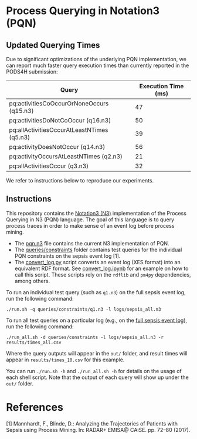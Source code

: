 # Process Querying in Notation3 (PQN)

## Updated Querying Times

Due to significant optimizations of the underlying PQN implementation, we can report much faster query execution times than currently reported in the PODS4H submission:

| Query                                       | Execution Time (ms) | 
|---------------------------------------------|---------------------|
| pq:activitiesCoOccurOrNoneOccurs (q15.n3)   | 47                  |
| pq:activitiesDoNotCoOccur (q16.n3)          | 50                  |
| pq:allActivitiesOccurAtLeastNTimes (q5.n3)  | 39                  |
| pq:activityDoesNotOccur (q14.n3)            | 56                  |
| pq:activityOccursAtLeastNTimes (q2.n3)      | 21                  |
| pq:allActivitiesOccur (q3.n3)               | 32                  |

We refer to instructions below to reproduce our experiments.

## Instructions

This repository contains the [Notation3 (N3)](http://notation3.org) implementation of the Process Querying in N3 (PQN) language.
The goal of this language is to query process traces in order to make sense of an event log before process mining.

- The [pqn.n3](pqn.n3) file contains the current N3 implementation of PQN.
- The [queries/constraints](queries/constraints) folder contains test queries for the individual PQN constraints on the sepsis event log [1].
- The [convert_log.py](convert/convert_log.py) script converts an event log (XES format) into an equivalent RDF format. See [convert_log.ipynb](convert/convert_log.ipynb) for an example on how to call this script. These scripts rely on the `rdflib` and `pm4py` dependencies, among others.

To run an individual test query (such as `q1.n3`) on the full sepsis event log, run the following command:
```
./run.sh -q queries/constraints/q1.n3 -l logs/sepsis_all.n3
```

To run all test queries on a particular log (e.g., on the [full sepsis event log](logs/)), run the following command:
```
./run_all.sh -d queries/constraints -l logs/sepsis_all.n3 -r results/times_all.csv
```
Where the query outputs will appear in the `out/` folder, and result times will appear in `results/times_10.csv` for this example.

You can run `./run.sh -h` and `./run_all.sh -h` for details on the usage of each shell script.
Note that the output of each query will show up under the `out/` folder.

# References
[1] Mannhardt, F., Blinde, D.: Analyzing the Trajectories of Patients with Sepsis using Process Mining. In: RADAR+ EMISA@ CAiSE. pp. 72–80 (2017).